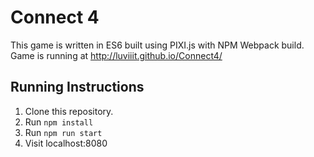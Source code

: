 # Connect 4

This game is written in ES6 built using PIXI.js with NPM Webpack build. Game is running at http://luviiit.github.io/Connect4/

## Running Instructions

1. Clone this repository.
2. Run `npm install`
3. Run `npm run start`
4. Visit localhost:8080

